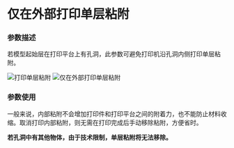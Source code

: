 仅在外部打印单层粘附
====
### **参数描述**
若模型起始层在打印平台上有孔洞，此参数可避免打印机沿孔洞内侧打印单层粘附。

![打印单层粘附](../images/brim_outside_only_original.png)
![仅在外部打印单层粘附](../images/brim_outside_only_enabled.png)

### **参数使用**
一般来说，内部粘附不会增加打印件和打印平台之间的附着力，也不能防止材料收缩。取消打印内部粘附，则无需在打印完成后手动移除粘附，方便省时。

**若孔洞中有其他物体，由于技术限制，单层粘附将无法移除。**